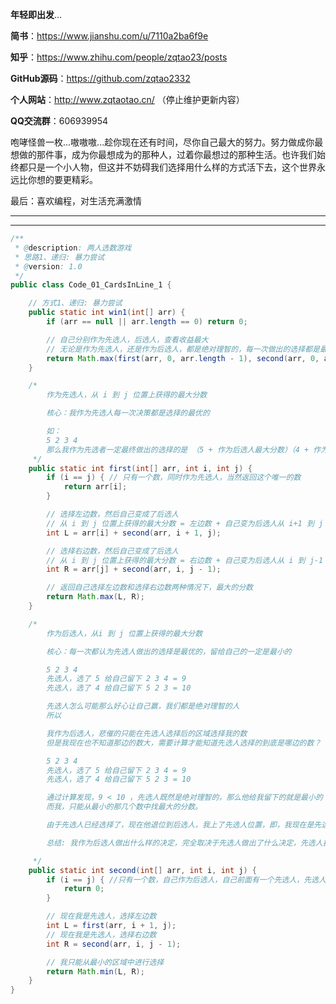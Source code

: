 **年轻即出发**...

**简书**：https://www.jianshu.com/u/7110a2ba6f9e

**知乎**：https://www.zhihu.com/people/zqtao23/posts

**GitHub源码**：https://github.com/zqtao2332

**个人网站**：http://www.zqtaotao.cn/  （停止维护更新内容）

**QQ交流群**：606939954

​	    咆哮怪兽一枚...嗷嗷嗷...趁你现在还有时间，尽你自己最大的努力。努力做成你最想做的那件事，成为你最想成为的那种人，过着你最想过的那种生活。也许我们始终都只是一个小人物，但这并不妨碍我们选择用什么样的方式活下去，这个世界永远比你想的要更精彩。



最后：喜欢编程，对生活充满激情

------

------

```java
/**
 * @description: 两人选数游戏
 * 思路1、递归: 暴力尝试
 * @version: 1.0
 */
public class Code_01_CardsInLine_1 {

    // 方式1、递归: 暴力尝试
    public static int win1(int[] arr) {
        if (arr == null || arr.length == 0) return 0;

        // 自己分别作为先选人，后选人，查看收益最大
        // 无论是作为先选人，还是作为后选人，都是绝对理智的，每一次做出的选择都是最优的
        return Math.max(first(arr, 0, arr.length - 1), second(arr, 0, arr.length - 1));
    }

    /*
        作为先选人，从 i 到 j 位置上获得的最大分数

        核心：我作为先选人每一次决策都是选择的最优的

        如：
        5 2 3 4
        那么我作为先选者一定最终做出的选择的是 （5 + 作为后选人最大分数）（4 + 作为后选人最大分数）中最大分数的
     */
    public static int first(int[] arr, int i, int j) {
        if (i == j) { // 只有一个数，同时作为先选人，当然返回这个唯一的数
            return arr[i];
        }

        // 选择左边数，然后自己变成了后选人
        // 从 i 到 j 位置上获得的最大分数 = 左边数 + 自己变为后选人从 i+1 到 j 位置上获得的最大分数
        int L = arr[i] + second(arr, i + 1, j);

        // 选择右边数，然后自己变成了后选人
        // 从 i 到 j 位置上获得的最大分数 = 右边数 + 自己变为后选人从 i 到 j-1 位置上获得的最大分数
        int R = arr[j] + second(arr, i, j - 1);

        // 返回自己选择左边数和选择右边数两种情况下，最大的分数
        return Math.max(L, R);
    }

    /*
        作为后选人，从i 到 j 位置上获得的最大分数

        核心：每一次都认为先选人做出的选择是最优的，留给自己的一定是最小的

        5 2 3 4
        先选人，选了 5 给自己留下 2 3 4 = 9
        先选人，选了 4 给自己留下 5 2 3 = 10

        先选人怎么可能那么好心让自己赢，我们都是绝对理智的人
        所以

        我作为后选人，悲催的只能在先选人选择后的区域选择我的数
        但是我现在也不知道那边的数大，需要计算才能知道先选人选择的到底是哪边的数？

        5 2 3 4
        先选人，选了 5 给自己留下 2 3 4 = 9
        先选人，选了 4 给自己留下 5 2 3 = 10

        通过计算发现，9 < 10 ，先选人既然是绝对理智的，那么他给我留下的就是最小的
        而我，只能从最小的那几个数中找最大的分数。

        由于先选人已经选择了，现在他退位到后选人，我上了先选人位置，即，我现在是先选人。

        总结: 我作为后选人做出什么样的决定，完全取决于先选人做出了什么决定，先选人扔给我的一定是最小的

     */
    public static int second(int[] arr, int i, int j) {
        if (i == j) { //只有一个数，自己作为后选人，自己前面有一个先选人，先选人选择后，剩下0个数可选
            return 0;
        }

        // 现在我是先选人，选择左边数
        int L = first(arr, i + 1, j);
        // 现在我是先选人，选择右边数
        int R = second(arr, i, j - 1);

        // 我只能从最小的区域中进行选择
        return Math.min(L, R);
    }
}

```